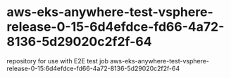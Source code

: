 # aws-eks-anywhere-test-vsphere-release-0-15-6d4efdce-fd66-4a72-8136-5d29020c2f2f-64
repository for use with E2E test job aws-eks-anywhere-test-vsphere-release-0-15:6d4efdce-fd66-4a72-8136-5d29020c2f2f-64

